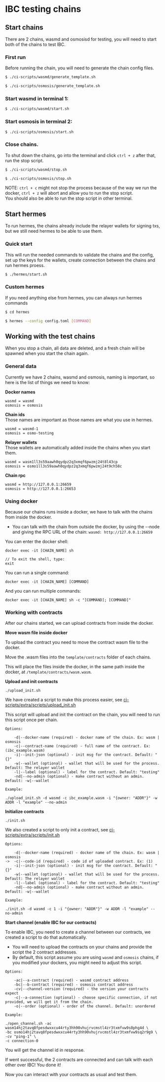 # IBC testing chains

## Start chains

There are 2 chains, wasmd and osmosisd for testing, you will need to start both of the chains to test IBC.

### First run

Before running the chain, you will need to generate the chain config files.

```bash
$ ./ci-scripts/wasmd/generate_template.sh
```

```bash
$ ./ci-scripts/osmosis/generate_template.sh
```

### Start wasmd in terminal 1:

```bash
$ ./ci-scripts/wasmd/start.sh
```

### Start osmosis in terminal 2:

```bash
$ ./ci-scripts/osmosis/start.sh
```

### Close chains.

To shut down the chains, go into the terminal and click `ctrl + z` after that, run the stop script.

```bash
$ ./ci-scripts/wasmd/stop.sh
```

```bash
$ ./ci-scripts/osmosis/stop.sh
```

NOTE: `ctrl + c` might not stop the process because of the way we run the docker, `ctrl + z` will abort and allow you to run the stop script.  
You should also be able to run the stop script in other terminal.

## Start hermes

To run hermes, the chains already include the relayer wallets for signing txs, but we still need hermes to be able to use them.

### Quick start

This will run the needed commands to validate the chains and the config, set up the keys for the wallets, create connection between the chains and 
run hermes proess.

```bash
$ ./hermes/start.sh
```

### Custom hermes

If you need anything else from hermes, you can always run hermes commands

```bash
$ cd hermes

$ hermes --config config.toml [COMMAND]
```

## Working with the test chains

When you stop a chain, all data are deleted, and a fresh chain will be spawned when you start the chain again.  

### General data

Currently we have 2 chains, wasmd and osmosis, naming is important, so here is the list of things we need to know:

**Docker names**  

```
wasmd = wasmd  
osmosis = osmosis  
```

**Chain ids**  
Those names are important as those names are what you use in hermes.

```
wasmd = wasmd-1  
osmosis = osmo-testing
```

**Relayer wallets**  
Those wallets are automatically added inside the chains when you start them.

```
wasmd = wasm1ll3s59aawh0qydpz2q3xmqf6pwzmj24t8l43cp
osmosis = osmo1ll3s59aawh0qydpz2q3xmqf6pwzmj24t9ch58c
```

**Chain rpc**

```
wasmd = http://127.0.0.1:26659
osmosis = http://127.0.0.1:26653
```

### Using docker

Because our chains runs inside a docker, we have to talk with the chains from inside the docker.

* You can talk with the chain from outside the docker, by using the --node and giving the RPC URL of the chain: `wasmd: http://127.0.0.1:26659`

You can enter the docker shell:

```
docker exec -it [CHAIN_NAME] sh

// To exit the shell, type:
exit
```

You can run a single command:

```
docker exec -it [CHAIN_NAME] [COMMAND]
```

And you can run multiple commands:

```
docker exec -it [CHAIN_NAME] sh -c "[COMMAND]; [COMMAND]"
```

### Working with contracts

After our chains started, we can upload contracts from inside the docker.

**Move wasm file inside docker**

To upload the contract you need to move the contract wasm file to the docker.

Move the .wasm files into the `template/contracts` folder of each chains.

This will place the files inside the docker, in the same path inside the docker, at `/template/contracts/wasm.wasm`.

**Upload and init contracts**

`./upload_init.sh`

We have created a script to make this process easier, see [ci-scripts/extra/scripts/upload_init.sh](ci-scripts/extra/scripts/upload_init.sh)

This script will upload and init the contract on the chain, you will need to run this script once per chain.

`Options:`

```
    -d|--docker-name (required) - docker name of the chain. Ex: wasm | osmosis
    -c|--contract-name (required) - full name of the contract. Ex: (ibc_example.wasm)
    -i|--init-json (optional) - init msg for the contract. Default: "{}"
    -w|--wallet (optional) - wallet that will be used for the process. Default: The relayer wallet
    -l|--label (optional) - label for the contract. Default: "testing"
    -nd|--no-admin (optional) - make contract without an admin. Default: -w|--wallet
```

`Example:`

```
./upload_init.sh -d wasmd -c ibc_example.wasm -i "{owner: "ADDR"}" -w ADDR -l "example" --no-admin
```

**Initialize contracts**

`./init.sh`

We also created a script to only init a contract, see [ci-scripts/extra/scripts/init.sh](ci-scripts/extra/scripts/init.sh)

`Options:`

```
    -d|--docker-name (required) - docker name of the chain. Ex: wasm | osmosis
->  -c|--code-id (required) - code id of uploaded contract. Ex: (1)
    -i|--init-json (optional) - init msg for the contract. Default: "{}"
    -w|--wallet (optional) - wallet that will be used for the process. Default: The relayer wallet
    -l|--label (optional) - label for the contract. Default: "testing"
    -nd|--no-admin (optional) - make contract without an admin. Default: -w|--wallet
```

`Example:`

```
./init.sh -d wasmd -c 1 -i "{owner: "ADDR"}" -w ADDR -l "example" --no-admin
```

**Start channel (enable IBC for our contracts)**

To enable IBC, you need to create a channel between our contracts, we created a script to do that automatically.

* You will need to upload the contracts on your chains and provide the script the 2 contract addresses.
* By default, this script assume you are using `wasmd` and `osmosis` chains, if you modified your dockers, you might need to adjust this script.

`Options:`

```
    -ac|--a-contract (required) - wasmd contract address
    -bc|--b-contract (required) - osmosis contract address
    -cv|--channel-version (required) - the version your contracts expect
    -c|--a-connection (optional) - choose specific connection, if not provided, we will get it from the chain.
    -o|--order (optional) - order of the channel. Default: unordered
```

`Example:`

```
./open_channel.sh -ac wasm14hj2tavq8fpesdwxxcu44rty3hh90vhujrvcmstl4zr3txmfvw9s0phg4d \
-bc osmo14hj2tavq8fpesdwxxcu44rty3hh90vhujrvcmstl4zr3txmfvw9sq2r9g9 \
-cv "ping-1" \
-c connection-0
```

You will get the channel id in response.

If went successful, the 2 contracts are connected and can talk with each other over IBC! You done it!

Now you can interact with your contracts as usual and test them.